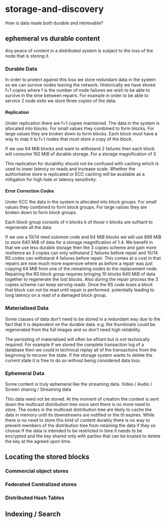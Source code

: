 # storage-and-discovery
How is data made both durable and retrievable?
 
## ephemeral vs durable content
Any peace of content in a distributed system is subject to the loss of the node that is storing it.
 
 
### Durable Data
In order to protect against this loss we store redundant data in the system so we can survive nodes leaving the network. Historically we have stored f+1 copies where f is the number of node failures we wish to be able to survive in the time between repairs. For example in order to be able to service 2 node exits we store three copies of the data.
 
#### Replication
Under replication there are f+1 copies maintained.
The data in the system is allocated into blocks.
For small values they combined to form blocks.
For large values they are broken down to form blocks.
Each block must have a way to map it to f+1 nodes that
must store a copy of the block.
 
If we use 64 MiB blocks and want to withstand 2 failures
then each block will consume 192 MiB of durable storage.
For a storage magnification of 3

This replication for durability should not be confused with caching
which is used to lower latency on reads and increase scale. Whether the authoritative
store is replicated or ECC caching will be available
as a mitigation for high lode or latency sensitivity.

 
#### Error Correction Codes
Under ECC the data in the system is allocated into block groups.
For small values they combined to form block groups.
For large values they are broken down to form block groups.
 
Each block group consists of n blocks k of those n blocks are
sufitant to regenerate all the data
 
If we use a 10/14 reed solomon code and 64 MiB blocks
we will use 896 MiB to store 640 MiB of data for a
storage magnification of 1.4.
We benefit in that we use less durable storage then the
3 copies scheme and gain more resilience as 3 copies can
only withstand 2 failures before repair and 10/14 RS codes
can withstand 4 failures before repair.
This comes at a cost in that repairs are now much more expensive
where as before a repair was just copying 64 MiB from one of the remaining
nodes to the replacement node. Repairing the RS block group requires bringing
10 blocks 640 MiB of data together to regenerate the lost blocks. Also during the
repair process the 3 copies scheme can keep serving reads.
Once the RS code loses a block that block can not be read until repair is
performed. potentially leading to long latency on a read of a damaged
block group.
 
 
### Materialised Data
Some classes of data don't need to be stored in a redundant way due to the fact that it is dependent on the durable data. e.g. the thumbnails could be regenerated from the full images and so don't need high reliability.
 
The persisting of materialised will often be efitant but is not technically required. For example if we stored the complete transaction log of a database then we could in technical replay all of the transactions from the beginning to recover the state. If the storage system wants to delete the current state it is free to do so without being considered data loss.
 
### Ephemeral Data
Some content is truly ephemeral like the streaming data.
Video / Audio / Screen sharing / Streaming data
 
This data need not be stored. At the moment of creation the content is sent down the multicast distribution tree once sent there is no more need to store. The nodes in the multicast distribution tree are likely to cache the data in memory until its downstreams are notified or the ttl expires.
While there is no need to store this kind of content durably there is no way to prevent
members of the distribution tree from retaining the data if they so choose
If the data is intended to be restricted in time it needs to be encrypted and the key
shared only with parties that can be trusted to delete the key at the agreed upon time.

## Locating the stored blocks
### Commercial object stores
### Federated Centralized stores
### Distributed Hash Tables

## Indexing / Search
